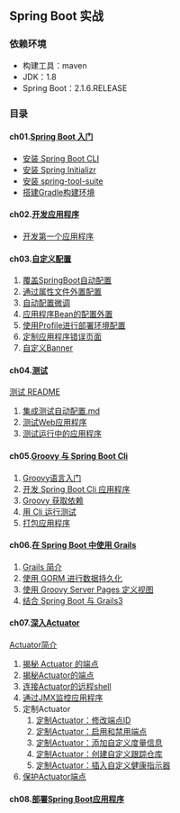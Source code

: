 ## Spring Boot 实战

### 依赖环境

- 构建工具：maven
- JDK：1.8
- Spring Boot：2.1.6.RELEASE

### 目录

#### ch01.[Spring Boot 入门](ch01Start)

- [安装 Spring Boot CLI](ch01Start/1.1安装Spring-Boot-CLI.md)
- [安装 Spring Initializr](ch01Start/1.2使用使用Spring-Initializr.md)
- [安装 spring-tool-suite](ch01Start/1.3安装spring-tool-suite插件.md)
- [搭建Gradle构建环境](ch01Start/1.4搭建Gradle构建环境.md)

#### ch02.[开发应用程序](ch02Develop)

- [开发第一个应用程序](ch02Develop/README.md)

#### ch03.[自定义配置](ch03Configuration)

1. [覆盖SpringBoot自动配置](ch03Configuration/3.1覆盖SpringBoot自动配置.md)
2. [通过属性文件外置配置](ch03Configuration/3.2通过属性文件外置配置.md)
3. [自动配置微调](ch03Configuration/3.3自动配置微调.md)
4. [应用程序Bean的配置外置](ch03Configuration/3.4应用程序Bean的配置外置.md)
5. [使用Profile进行部署环境配置](ch03Configuration/3.5使用Profile进行部署环境配置.md)
6. [定制应用程序错误页面](ch03Configuration/3.6定制应用程序错误页面.md)
7. [自定义Banner](ch03Configuration/3.7自定义Banner.md)

#### ch04.[测试](ch04Test)

[测试 README](ch04Test/README.md)

1. [集成测试自动配置.md](ch04Test/4.1集成测试自动配置.md)
2. [测试Web应用程序](ch04Test/4.2测试Web应用程序.md)
3. [测试运行中的应用程序](ch04Test/4.3测试运行中的应用程序.md)

#### ch05.[Groovy 与 Spring Boot Cli](ch05Groovy)

1. [Groovy语言入门](ch05Groovy/5.1Groovy语言入门.md)
2. [开发 Spring Boot Cli 应用程序](ch05Groovy/5.2开发SpringBootCLI应用程序.md)
3. [Groovy 获取依赖](ch05Groovy/5.3Groovy获取依赖.md)
4. [用 Cli 运行测试](ch05Groovy/5.4用CLI运行测试.md)
5. [打包应用程序](ch05Groovy/5.5打包应用程序.md)

#### ch06.[在 Spring Boot 中使用 Grails](ch06Grails)

1. [Grails 简介](ch06Grails/6.1Grails简介.md)
2. [使用 GORM 进行数据持久化](ch06Grails/6.2使用GORM进行数据持久化.md)
3. [使用 Groovy Server Pages 定义视图](ch06Grails/6.3使用GroovyServerPages定义视图.md)
4. [结合 Spring Boot 与 Grails3](ch06Grails/6.4结合SpringBoot与Grails3.md)

#### ch07.[深入Actuator](ch07Actuator)

[Actuator简介](ch07Actuator/README.md)

1. [揭秘 Actuator 的端点](ch07Actuator/7.1揭秘Actuator的端点.md)
2. [揭秘Actuator的端点](ch07Actuator/7.1揭秘Actuator的端点.md)
3. [连接Actuator的远程shell](ch07Actuator/7.2连接Actuator的远程shell.md)
4. [通过JMX监控应用程序](ch07Actuator/7.3通过JMX监控应用程序.md)
5. 定制Actuator
   1. [定制Actuator：修改端点ID](ch07Actuator/7.4.1定制Actuator：修改端点ID.md)
   2. [定制Actuator：启用和禁用端点](ch07Actuator/7.4.2定制Actuator：启用和禁用端点.md)
   3. [定制Actuator：添加自定义度量信息](ch07Actuator/7.4.3定制Actuator：添加自定义度量信息.md)
   4. [定制Actuator：创建自定义跟踪仓库](ch07Actuator/7.4.4定制Actuator：创建自定义跟踪仓库.md)
   5. [定制Actuator：插入自定义健康指示器](ch07Actuator/7.4.5定制Actuator：插入自定义健康指示器.md)
6. [保护Actuator端点](ch07Actuator/7.5保护Actuator端点.md)

#### ch08.[部署Spring Boot应用程序](ch08Deploy)

